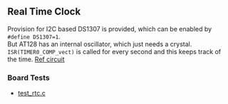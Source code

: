 ## Real Time Clock
Provision for I2C based DS1307 is provided, which can be enabled by `#define DS1307=1`. <br>
But AT128 has an internal oscillator, which just needs a crystal. `ISR(TIMER0_COMP_vect)` is called for every second and this keeps track of the time. [Ref circuit](at128.md)

### Board Tests
* [test_rtc.c](https://github.com/narenkn/atmega_biller/blob/atmega128/tests/test_rtc.c)
